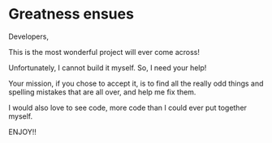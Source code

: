 # Greatness ensues

Developers,

This is the most wonderful project will ever come across!

Unfortunately, I cannot build it myself. So, I need your help!

Your mission, if you chose to accept it, is to find all the really odd things and spelling mistakes that are all over, and help me fix them.

I would also love to see code, more code than I could ever put together myself.

ENJOY!!
